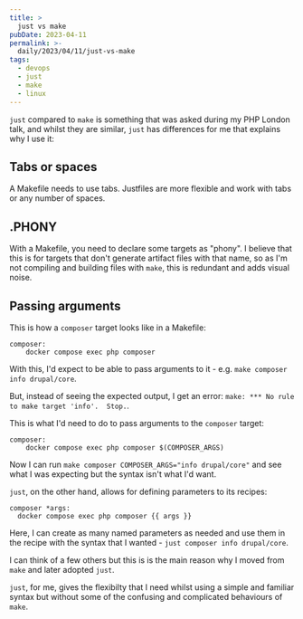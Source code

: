 ```yaml
---
title: >
  just vs make
pubDate: 2023-04-11
permalink: >-
  daily/2023/04/11/just-vs-make
tags:
  - devops
  - just
  - make
  - linux
---
```


`just` compared to `make` is something that was asked during my PHP London talk, and whilst they are similar, `just` has differences for me that explains why I use it:

## Tabs or spaces

A Makefile needs to use tabs. Justfiles are more flexible and work with tabs or any number of spaces.

## .PHONY

With a Makefile, you need to declare some targets as "phony". I believe that this is for targets that don't generate artifact files with that name, so as I'm not compiling and building files with `make`, this is redundant and adds visual noise.

## Passing arguments

This is how a `composer` target looks like in a Makefile:

```make
composer:
	docker compose exec php composer
```

With this, I'd expect to be able to pass arguments to it - e.g. `make composer info drupal/core`.

But, instead of seeing the expected output, I get an error: `make: *** No rule to make target 'info'.  Stop.`.

This is what I'd need to do to pass arguments to the `composer` target:

```make
composer:
	docker compose exec php composer $(COMPOSER_ARGS)
```

Now I can run `make composer COMPOSER_ARGS="info drupal/core"` and see what I was expecting but the syntax isn't what I'd want.

`just`, on the other hand, allows for defining parameters to its recipes: 

```language-yaml
composer *args:
  docker compose exec php composer {{ args }}
```

Here, I can create as many named parameters as needed and use them in the recipe with the syntax that I wanted - `just composer info drupal/core`.

I can think of a few others but this is is the main reason why I moved from `make` and later adopted `just`.

`just`, for me, gives the flexibilty that I need whilst using a simple and familiar syntax but without some of the confusing and complicated behaviours of `make`.
